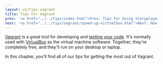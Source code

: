 ```yaml
---
layout: v2/tips-vagrant
title: Tips For Vagrant
prev: '<a href="../../tips/index.html">Prev: Tips For Using Storyplayer</a>'
next: '<a href="../../tips/vagrant/speed-up-virtualbox.html">Next: How To Speed Up Vagrant VMs</a>'
---
```


[Vagrant](http://www.vagrantup.com) is a great tool for developing and [testing your code](../../learn/test-your-code/index.html). It's normally used with [VirtualBox](http://www.virtualbox.org/) as the virtual machine software.  Together, they're completely free, and they'll run on your desktop or laptop.

In this chapter, you'll find all of our tips for getting the most out of Vagrant.